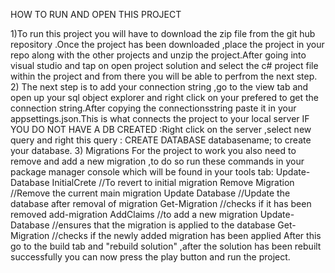 HOW TO RUN AND OPEN THIS PROJECT

1)To run this project you will have to download the zip file from the git hub repository .Once the project has been downloaded ,place the project in your repo along with the other projects and unzip the project.After going into visual studio and tap on open project solution and select the c# project file within the project and from there you will be able to perfrom the next step.
2) The next step is to add your connection string ,go to the view tab and open up your sql object explorer and right click on your prefered to get the connection string.After copying the connectionsstring paste it in your appsettings.json.This is what connects the project to your local server
IF YOU DO NOT HAVE A DB CREATED :Right click on the server ,select new query and right this query : CREATE DATABASE databasename; to create your database.
3) Migrations
For the project to work you also need to remove and add a new migration ,to do so run these commands in your package manager console which will be found in your tools tab:
Update-Database InitialCrete //To  revert to initial migration
Remove Migration //Remove the current main migration
Update Database //Update the database after removal of migration
Get-Migration //checks if it has been removed
add-migration AddClaims //to add a new migration
Update-Database //ensures that the migration is applied to the database
Get-Migration //checks if the newly added migration has been applied
After this go to the build tab and "rebuild solution" ,after the solution has been rebuilt successfully you can now press the play button and run the project.
